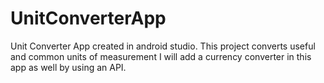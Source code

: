 # UnitConverterApp
 
Unit Converter App created in android studio. This project converts useful and common units of measurement
I will add a currency converter in this app as well by using an API.

